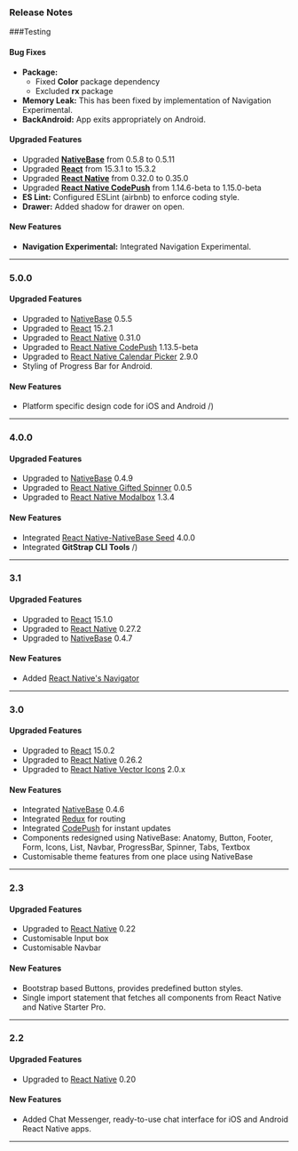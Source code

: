 ### Release Notes

###Testing

#### Bug Fixes

*   **Package:**
    *   Fixed **Color** package dependency
    *   Excluded **rx** package
*   **Memory Leak:** This has been fixed by implementation of Navigation Experimental.
*   **BackAndroid:** App exits appropriately on Android.

#### Upgraded Features

*   Upgraded [**NativeBase**](https://github.com/GeekyAnts/NativeBase) from 0.5.8 to 0.5.11
*   Upgraded [**React**](https://facebook.github.io/react/) from 15.3.1 to 15.3.2
*   Upgraded [**React Native**](https://github.com/facebook/react-native) from 0.32.0 to 0.35.0
*   Upgraded [**React Native CodePush**](https://github.com/Microsoft/react-native-code-push) from 1.14.6-beta to 1.15.0-beta
*   **ES Lint:** Configured ESLint (airbnb) to enforce coding style.
*   **Drawer:** Added shadow for drawer on open.

#### New Features

*   **Navigation Experimental:** Integrated Navigation Experimental.

* * *

### 5.0.0

#### Upgraded Features

*   Upgraded to [NativeBase](https://github.com/GeekyAnts/NativeBase) 0.5.5
*   Upgraded to [React](https://facebook.github.io/react/) 15.2.1
*   Upgraded to [React Native](https://github.com/facebook/react-native) 0.31.0
*   Upgraded to [React Native CodePush](https://github.com/Microsoft/react-native-code-push) 1.13.5-beta
*   Upgraded to [React Native Calendar Picker](https://github.com/stephy/CalendarPicker) 2.9.0
*   Styling of Progress Bar for Android.

#### New Features

*   Platform specific design code for iOS and Android
/)

* * *

### 4.0.0

#### Upgraded Features

*   Upgraded to [NativeBase](https://github.com/GeekyAnts/NativeBase) 0.4.9
*   Upgraded to [React Native Gifted Spinner](https://github.com/FaridSafi/react-native-gifted-spinner) 0.0.5
*   Upgraded to [React Native Modalbox](https://github.com/maxs15/react-native-modalbox) 1.3.4

#### New Features

*   Integrated [React Native-NativeBase Seed](https://github.com/GeekyAnts/react-native-native-base-seed) 4.0.0
*   Integrated **GitStrap CLI Tools**
/)

* * *

### 3.1

#### Upgraded Features

*   Upgraded to [React](https://facebook.github.io/react/) 15.1.0
*   Upgraded to [React Native](https://facebook.github.io/react-native/) 0.27.2
*   Upgraded to [NativeBase](http://nativebase.io/docs/v0.4.6/) 0.4.7

#### New Features

*   Added [React Native's Navigator](https://facebook.github.io/react-native/docs/navigator.html)


* * *

### 3.0

#### Upgraded Features

*   Upgraded to [React](https://facebook.github.io/react/) 15.0.2
*   Upgraded to [React Native](https://facebook.github.io/react-native/) 0.26.2
*   Upgraded to [React Native Vector Icons](https://github.com/oblador/react-native-vector-icons) 2.0.x

#### New Features

*   Integrated [NativeBase](http://nativebase.io/docs/v0.4.6/) 0.4.6
*   Integrated [Redux](http://redux.js.org/) for routing
*   Integrated [CodePush](https://github.com/Microsoft/react-native-code-push) for instant updates
*   Components redesigned using NativeBase: Anatomy, Button, Footer, Form, Icons, List, Navbar, ProgressBar, Spinner, Tabs, Textbox
*   Customisable theme features from one place using NativeBase


* * *

### 2.3

#### Upgraded Features

*   Upgraded to [React Native](https://facebook.github.io/react-native/) 0.22
*   Customisable Input box
*   Customisable Navbar

#### New Features

*   Bootstrap based Buttons, provides predefined button styles.
*   Single import statement that fetches all components from React Native and Native Starter Pro.


* * *

### 2.2

#### Upgraded Features

*   Upgraded to [React Native](https://facebook.github.io/react-native/) 0.20

#### New Features

*   Added Chat Messenger, ready-to-use chat interface for iOS and Android React Native apps.


* * *
